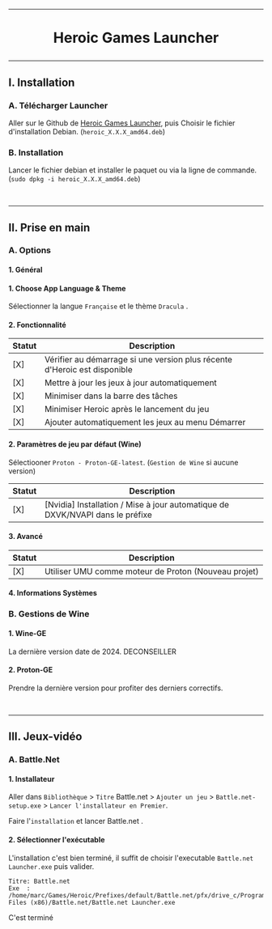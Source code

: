 --------------------------------------------------------------------------------------------------------------------------------
# <p align='center'> Heroic Games Launcher </p>

--------------------------------------------------------------------------------------------------------------------------------
## I. Installation
### A. Télécharger Launcher
Aller sur le Github de [Heroic Games Launcher](https://github.com/Heroic-Games-Launcher/HeroicGamesLauncher/releases), puis Choisir le fichier d'installation Debian. (`heroic_X.X.X_amd64.deb`)

### B. Installation
Lancer le fichier debian et installer le paquet ou via la ligne de commande. (`sudo dpkg -i heroic_X.X.X_amd64.deb`)

<br />

--------------------------------------------------------------------------------------------------------------------------------
## II. Prise en main
### A. Options
#### 1. Général
#### 1. Choose App Language & Theme
Sélectionner la langue `Française` et le thème `Dracula` .

#### 2. Fonctionnalité
| Statut  | Description                                                                      | 
| ------- | -------------------------------------------------------------------------------- |
|   [X]   | Vérifier au démarrage si une version plus récente d'Heroic est disponible        |
|   [X]   | Mettre à jour les jeux à jour automatiquement                                    |
|   [X]   | Minimiser dans la barre des tâches                                               |
|   [X]   | Minimiser Heroic après le lancement du jeu                                       |
|   [X]   | Ajouter automatiquement les jeux au menu Démarrer                                |

#### 2. Paramètres de jeu par défaut (Wine)
Sélectiooner `Proton - Proton-GE-latest`. (`Gestion de Wine` si aucune version)

| Statut  | Description                                                                      | 
| ------- | -------------------------------------------------------------------------------- |
|   [X]   | [Nvidia] Installation / Mise à jour automatique de DXVK/NVAPI dans le préfixe    |

#### 3. Avancé
| Statut  | Description                                                                      | 
| ------- | -------------------------------------------------------------------------------- |
|   [X]   | Utiliser UMU comme moteur de Proton (Nouveau projet)                             |

#### 4. Informations Systèmes
### B. Gestions de Wine
#### 1. Wine-GE
La dernière version date de 2024. DECONSEILLER
#### 2. Proton-GE
Prendre la dernière version pour profiter des derniers correctifs.

<br />

--------------------------------------------------------------------------------------------------------------------------------
## III. Jeux-vidéo
### A. Battle.Net
#### 1. Installateur
Aller dans `Bibliothèque` > `Titre` Battle.net > `Ajouter un jeu` > `Battle.net-setup.exe` > `Lancer l'installateur en Premier`. 

Faire l'`installation`  et lancer Battle.net .

#### 2. Sélectionner l'exécutable
L'installation c'est bien terminé, il suffit de choisir l'executable `Battle.net Launcher.exe` puis valider.
```
Titre: Battle.net
Exe  : /home/marc/Games/Heroic/Prefixes/default/Battle.net/pfx/drive_c/Program Files (x86)/Battle.net/Battle.net Launcher.exe
```

C'est terminé
